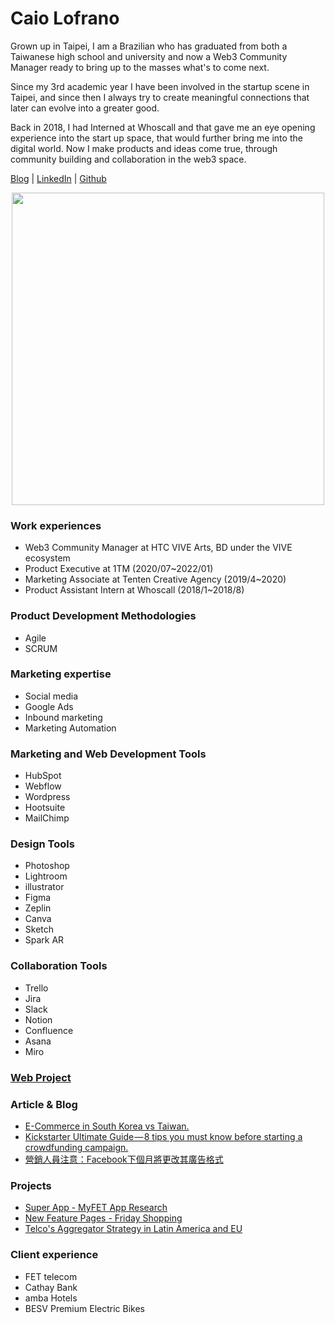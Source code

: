 # Caio Lofrano 
Grown up in Taipei, I am a Brazilian who has graduated from both a Taiwanese high school and university and now a Web3 Community Manager ready to bring up to the masses what's to come next. 

Since my 3rd academic year I have been involved in the startup scene in Taipei, and since then I always try to create meaningful connections that later can evolve into a greater good. 

Back in 2018, I had Interned at Whoscall and that gave me an eye opening experience into the start up space, that would further bring me into the digital world.
Now I make products and ideas come true, through community building and collaboration in the web3 space.

[Blog](https://medium.com/@caio.lofrano) | [LinkedIn](https://www.linkedin.com/in/caiolofrano/) | [Github](https://github.com/Lofrano)

<p align="center">
  <img width="500" height="500" src="https://i.imgur.com/2WYPEJY.jpg">
</p>

### Work experiences
- Web3 Community Manager at HTC VIVE Arts, BD under the VIVE ecosystem
- Product Executive at 1TM (2020/07~2022/01)
- Marketing Associate at Tenten Creative Agency (2019/4~2020)
- Product Assistant Intern at Whoscall (2018/1~2018/8)

### Product Development Methodologies
- Agile
- SCRUM

### Marketing expertise
- Social media
- Google Ads
- Inbound marketing
- Marketing Automation

### Marketing and Web Development Tools
- HubSpot
- Webflow
- Wordpress
- Hootsuite
- MailChimp

### Design Tools
- Photoshop
- Lightroom
- illustrator
- Figma
- Zeplin
- Canva
- Sketch
- Spark AR

### Collaboration Tools
- Trello
- Jira
- Slack
- Notion
- Confluence
- Asana
- Miro

### [Web Project](https://tentenrevamp-2fc900fa08079bff1fa5805807.webflow.io/)

### Article & Blog
 - [E-Commerce in South Korea vs Taiwan.](https://share.tenten.co/e-commerce-in-south-korea-vs-taiwan-683eeeaf9b4)
 - [Kickstarter Ultimate Guide — 8 tips you must know before starting a crowdfunding campaign.](https://share.tenten.co/kickstarter-ultimate-guide-8-tips-you-must-know-before-starting-a-crowdfunding-campaign-f88178576ee?source)
 - [營銷人員注意：Facebook下個月將更改其廣告格式](https://share.tenten.co/%E7%87%9F%E9%8A%B7%E4%BA%BA%E5%93%A1%E6%B3%A8%E6%84%8F-facebook%E4%B8%8B%E5%80%8B%E6%9C%88%E5%B0%87%E6%9B%B4%E6%94%B9%E5%85%B6%E5%BB%A3%E5%91%8A%E6%A0%BC%E5%BC%8F-2b6d37d0e6ee)


### Projects
- [Super App - MyFET App Research](https://pasteapp.com/p/9o0Wv3w4h0z?view=jWJxBmnBB9I)
- [New Feature Pages - Friday Shopping](https://pasteapp.com/p/mTPnxKhBnr0?view=yW71MzUQ4zt)
- [Telco's Aggregator Strategy in Latin America and EU](https://pasteapp.com/p/LpIY3Duanxf?view=c8Vr9tGQnq4)


### Client experience
- FET telecom
- Cathay Bank
- amba Hotels
- BESV Premium Electric Bikes
